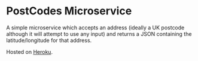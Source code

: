 # PostCodes Microservice

A simple microservice which accepts an address (ideally a UK postcode although
it will attempt to use any input) and returns a JSON containing the
latitude/longitude for that address.

Hosted on [Heroku](https://postcodelatlong.herokuapp.com/).